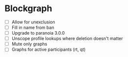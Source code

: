 # Blockgraph

  - [ ] Allow for unexclusion
  - [ ] Fill in name from ban
  - [ ] Upgrade to paranoia 3.0.0
  - [ ] Unscope profile lookups where deletion doesn't matter
  - [ ] Mute only graphs
  - [ ] Graphs for active participants (rt, qt)
